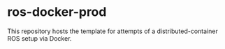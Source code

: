 # ros-docker-prod
This repository hosts the template for attempts of a distributed-container ROS setup via Docker.
